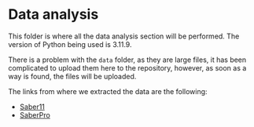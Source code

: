 # Data analysis

This folder is where all the data analysis section will be performed. The version of Python being used is 3.11.9.

There is a problem with the `data` folder, as they are large files, it has been complicated to upload them here to the repository, however, as soon as a way is found, the files will be uploaded.

The links from where we extracted the data are the following:  
- [Saber11](https://www.datos.gov.co/Educaci-n/Resultados-nicos-Saber-11/kgxf-xxbe/about_data)  
- [SaberPro](https://www.datos.gov.co/Educaci-n/Resultados-nicos-Saber-Pro/u37r-hjmu/about_data)  
